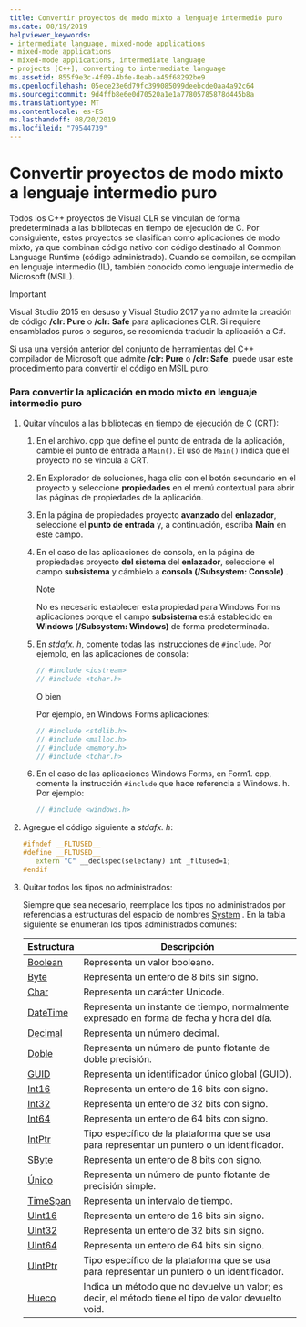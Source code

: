 ```yaml
---
title: Convertir proyectos de modo mixto a lenguaje intermedio puro
ms.date: 08/19/2019
helpviewer_keywords:
- intermediate language, mixed-mode applications
- mixed-mode applications
- mixed-mode applications, intermediate language
- projects [C++], converting to intermediate language
ms.assetid: 855f9e3c-4f09-4bfe-8eab-a45f68292be9
ms.openlocfilehash: 05ece23e6d79fc399085099deebcde0aa4a92c64
ms.sourcegitcommit: 9d4ffb8e6e0d70520a1e1a77805785878d445b8a
ms.translationtype: MT
ms.contentlocale: es-ES
ms.lasthandoff: 08/20/2019
ms.locfileid: "79544739"
---
```

# <a name="converting-projects-from-mixed-mode-to-pure-intermediate-language"></a>Convertir proyectos de modo mixto a lenguaje intermedio puro

Todos los C++ proyectos de Visual CLR se vinculan de forma predeterminada a las bibliotecas en tiempo de ejecución de C. Por consiguiente, estos proyectos se clasifican como aplicaciones de modo mixto, ya que combinan código nativo con código destinado al Common Language Runtime (código administrado). Cuando se compilan, se compilan en lenguaje intermedio (IL), también conocido como lenguaje intermedio de Microsoft (MSIL).

> [!IMPORTANT]
> Visual Studio 2015 en desuso y Visual Studio 2017 ya no admite la creación de código **/clr: Pure** o **/clr: Safe** para aplicaciones CLR. Si requiere ensamblados puros o seguros, se recomienda traducir la aplicación a C#.

Si usa una versión anterior del conjunto de herramientas del C++ compilador de Microsoft que admite **/clr: Pure** o **/clr: Safe**, puede usar este procedimiento para convertir el código en MSIL puro:

### <a name="to-convert-your-mixed-mode-application-into-pure-intermediate-language"></a>Para convertir la aplicación en modo mixto en lenguaje intermedio puro

1. Quitar vínculos a las [bibliotecas en tiempo de ejecución de C](../c-runtime-library/crt-library-features.md) (CRT):

   1. En el archivo. cpp que define el punto de entrada de la aplicación, cambie el punto de entrada a `Main()`. El uso de `Main()` indica que el proyecto no se vincula a CRT.

   2. En Explorador de soluciones, haga clic con el botón secundario en el proyecto y seleccione **propiedades** en el menú contextual para abrir las páginas de propiedades de la aplicación.

   3. En la página de propiedades proyecto **avanzado** del **enlazador**, seleccione el **punto de entrada** y, a continuación, escriba **Main** en este campo.

   4. En el caso de las aplicaciones de consola, en la página de propiedades proyecto **del sistema** del **enlazador**, seleccione el campo **subsistema** y cámbielo a **consola (/Subsystem: Console)** .

      > [!NOTE]
      > No es necesario establecer esta propiedad para Windows Forms aplicaciones porque el campo **subsistema** está establecido en **Windows (/Subsystem: Windows)** de forma predeterminada.

   5. En *stdafx. h*, comente todas las instrucciones de `#include`. Por ejemplo, en las aplicaciones de consola:

      ```cpp
      // #include <iostream>
      // #include <tchar.h>
      ```

       O bien

       Por ejemplo, en Windows Forms aplicaciones:

      ```cpp
      // #include <stdlib.h>
      // #include <malloc.h>
      // #include <memory.h>
      // #include <tchar.h>
      ```

   6. En el caso de las aplicaciones Windows Forms, en Form1. cpp, comente la instrucción `#include` que hace referencia a Windows. h. Por ejemplo:

      ```cpp
      // #include <windows.h>
      ```

2. Agregue el código siguiente a *stdafx. h*:

   ```cpp
   #ifndef __FLTUSED__
   #define __FLTUSED__
      extern "C" __declspec(selectany) int _fltused=1;
   #endif
   ```

3. Quitar todos los tipos no administrados:

   Siempre que sea necesario, reemplace los tipos no administrados por referencias a estructuras del espacio de nombres [System](/dotnet/api/system) . En la tabla siguiente se enumeran los tipos administrados comunes:

   |Estructura|Descripción|
   |---------------|-----------------|
   |[Boolean](/dotnet/api/system.boolean)|Representa un valor booleano.|
   |[Byte](/dotnet/api/system.byte)|Representa un entero de 8 bits sin signo.|
   |[Char](/dotnet/api/system.char)|Representa un carácter Unicode.|
   |[DateTime](/dotnet/api/system.datetime)|Representa un instante de tiempo, normalmente expresado en forma de fecha y hora del día.|
   |[Decimal](/dotnet/api/system.decimal)|Representa un número decimal.|
   |[Doble](/dotnet/api/system.double)|Representa un número de punto flotante de doble precisión.|
   |[GUID](/dotnet/api/system.guid)|Representa un identificador único global (GUID).|
   |[Int16](/dotnet/api/system.int16)|Representa un entero de 16 bits con signo.|
   |[Int32](/dotnet/api/system.int32)|Representa un entero de 32 bits con signo.|
   |[Int64](/dotnet/api/system.int64)|Representa un entero de 64 bits con signo.|
   |[IntPtr](/dotnet/api/system.intptr)|Tipo específico de la plataforma que se usa para representar un puntero o un identificador.|
   |[SByte](/dotnet/api/system.byte)|Representa un entero de 8 bits con signo.|
   |[Único](/dotnet/api/system.single)|Representa un número de punto flotante de precisión simple.|
   |[TimeSpan](/dotnet/api/system.timespan)|Representa un intervalo de tiempo.|
   |[UInt16](/dotnet/api/system.uint16)|Representa un entero de 16 bits sin signo.|
   |[UInt32](/dotnet/api/system.uint32)|Representa un entero de 32 bits sin signo.|
   |[UInt64](/dotnet/api/system.uint64)|Representa un entero de 64 bits sin signo.|
   |[UIntPtr](/dotnet/api/system.uintptr)|Tipo específico de la plataforma que se usa para representar un puntero o un identificador.|
   |[Hueco](/dotnet/api/system.void)|Indica un método que no devuelve un valor; es decir, el método tiene el tipo de valor devuelto void.|